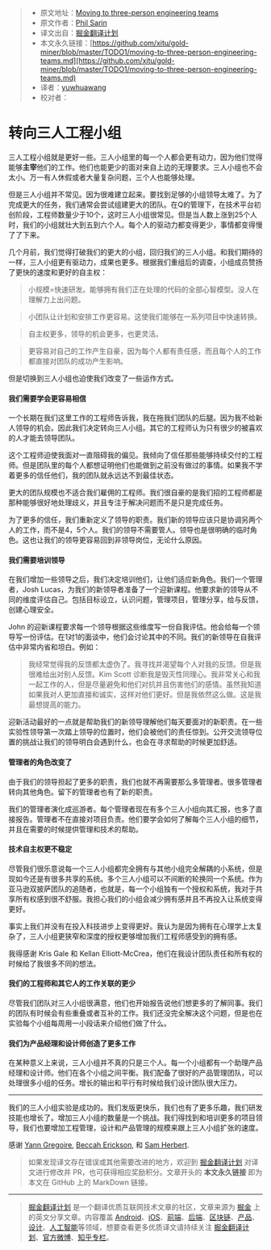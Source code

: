 > * 原文地址：[Moving to three-person engineering teams](https://medium.com/do-not-erase/moving-to-three-person-engineering-teams-bcf599670c2a)
> * 原文作者：[Phil Sarin](https://medium.com/@philsarin?source=post_header_lockup)
> * 译文出自：[掘金翻译计划](https://github.com/xitu/gold-miner)
> * 本文永久链接：[https://github.com/xitu/gold-miner/blob/master/TODO1/moving-to-three-person-engineering-teams.md](https://github.com/xitu/gold-miner/blob/master/TODO1/moving-to-three-person-engineering-teams.md)
> * 译者：[yuwhuawang](https://github.com/yuwhuawang)
> * 校对者：

# 转向三人工程小组

三人工程小组就是更好一些。三人小组里的每一个人都会更有动力，因为他们觉得能够**主宰**他们的工作。他们也能更少的面对来自上边的无理要求。三人小组也不会太小。万一有人休假或者大量复杂问题，三个人也能够处理。

但是三人小组并不常见。因为很难建立起来。要找到足够的小组领导太难了。为了完成更大的任务，我们通常会尝试组建更大的团队。在Q的管理下，在技术平台初创阶段，工程师数量少于10个，这时三人小组很常见。但是当人数上涨到25个人时，我们的小组就壮大到五到六个人。每个人的驱动力都变得更少，事情都变得慢了了下来。

几个月前，我们觉得打破我们的更大的小组，回归我们的三人小组。和我们期待的一样，三人小组更有驱动力，成果也更多。根据我们重组后的调查，小组成员赞扬了更快的速度和更好的自主权：

> 小规模=快速研发。能够拥有我们正在处理的代码的全部心智模型。没人在理解力上出问题。

> 小团队让计划和安排工作更容易。这使我们能够在一系列项目中快速转换。

> 自主权更多，领导的机会更多，也更灵活。

> 更容易对自己的工作产生自豪，因为每个人都有责任感，而且每个人的工作都直接对团队的成功产生影响。

但是切换到三人小组也迫使我们改变了一些运作方式。

#### 我们需要学会更容易相信

一个长期在我们这里工作的工程师告诉我，我在拖我们团队的后腿。因为我不给新人领导的机会。因此我们决定转向三人小组。其它的工程师认为只有很少的被喜欢的人才能去领导团队。

这个工程师迫使我面对一直阻碍我的偏见。我倾向了信任那些能够持续交付的工程师。但是团队里的每个人都想证明他们也能做到之前没有做过的事情。如果我不学着更多的信任他们，我的团队就永远达不到最佳状态。 

更大的团队规模也不适合我们雇佣的工程师。我们很自豪的是我们招的工程师都是那种能够很好地处理歧义，并且专注于解决问题而不是只是完成任务。

为了更多的信任，我们重新定义了领导的职责。我们新的领导应该只是协调另两个人的工作，而不是4，5个人。我们的领导不需要管人。领导也是很明确的临时角色。这也让我们的领导更容易回到非领导岗位，无论什么原因。

#### 我们需要培训领导

在我们增加一些领导之后，我们决定培训他们，让他们适应新角色。我们一个管理者，Josh Lucas，为我们的新领导者准备了一个迎新课程。他要求新的领导从不同的维度评估自己。包括目标设立，认识问题，管理项目，管理分享，给与反馈，创建心理安全。

John 的迎新课程要求每一个领导根据这些维度写一份自我评估。他会给每一个领导写一份评估。在1对1的面谈中，他们会讨论其中的不同。我们的新领导在自我评估中非常内省和坦白。例如：

> 我经常觉得我的反馈都太虚伪了。我寻找并渴望每个人对我的反馈。但是我很难给出对别人反馈。Kim Scott 诊断我是毁灭性同理心。我非常关心和我一起工作的人，但是尽量避免和他们对抗并且伤害他们的感情。虽然我知道如果我对人更加直接和诚实，这样对他们更好。但是我依然这么做。这是我最想提高的能力。

迎新活动最好的一点就是帮助我们的新领导理解他们每天要面对的新职责。在一些实验性领导第一次踏上领导的位置时，他们会被他们的责任惊到。公开交流领导位置的挑战让我们的领导明白会遇到什么，也会在寻求帮助的时候更加舒适。 

#### 管理者的角色改变了

由于我们的领导担起了更多的职责，我们也就不再需要那么多管理者。很多管理者转向其他角色。留下的管理者也有了新的职责。

我们的管理者演化成巡游者。每个管理者现在有多个三人小组向其汇报，也多了直接报告。管理者不在直接对项目负责。他们要学会如何了解每个三人小组的细节，并且在需要的时候提供管理和技术的帮助。

#### 技术自主权更不稳定

尽管我们很乐意说每一个三人小组都完全拥有与其他小组完全解耦的小系统，但是现如今还是有很多共享的系统。多个三人小组可以不间断的轮换同一个系统。作为亚马逊双披萨团队的追随者，也就是，每一个小组独有一个授权和系统，我对于共享所有权感到很不舒服。我担心我们的小组会减少拥有感并且不再投入让系统变得更好。

事实上我们并没有在投入科技进步上变得更好。我认为是因为拥有在心理学上太复杂了，三人小组更狭窄和深度的授权更够增加我们工程师感受到的拥有感。

我得感谢 Kris Gale 和 Kellan Elliott-McCrea，他们在我设计团队责任和所有权的时候给了我很多不同的想法。

#### 我们的工程师和其它人的工作关联的更少

尽管我们团队对三人小组很满意，他们也开始报告说他们想更多的了解同事。我们的团队有时候会有些重叠或者互补的工作。我们还没完全解决这个问题，但是也在实验每个小组每周用一小段话来介绍他们做了什么。

#### 我们为产品经理和设计师创造了更多工作

在某种意义上来说，三人小组并不真的只是三个人。每一个小组都有一个助理产品经理和设计师。他们在各个小组之间平衡。我们配备了很好的产品管理团队，可以处理很多小组的任务。增长的输出和平行有时候给我们设计团队很大压力。

* * *

我们的三人小组实验是成功的。我们发版更快乐，我们也有了更多乐趣，我们研发技能也增长了。增加三人小组的数量是一个挑战。我们得找到和培训更多的项目领导，我们也要增加工程管理，设计和产品管理的规模来跟上三人小组扩张的速度。

感谢 [Yann Gregoire](https://medium.com/@yann.gregoire?source=post_page), [Beccah Erickson](https://medium.com/@beccaherickson?source=post_page), 和 [Sam Herbert](https://medium.com/@sherb?source=post_page).

> 如果发现译文存在错误或其他需要改进的地方，欢迎到 [掘金翻译计划](https://github.com/xitu/gold-miner) 对译文进行修改并 PR，也可获得相应奖励积分。文章开头的 **本文永久链接** 即为本文在 GitHub 上的 MarkDown 链接。


---

> [掘金翻译计划](https://github.com/xitu/gold-miner) 是一个翻译优质互联网技术文章的社区，文章来源为 [掘金](https://juejin.im) 上的英文分享文章。内容覆盖 [Android](https://github.com/xitu/gold-miner#android)、[iOS](https://github.com/xitu/gold-miner#ios)、[前端](https://github.com/xitu/gold-miner#前端)、[后端](https://github.com/xitu/gold-miner#后端)、[区块链](https://github.com/xitu/gold-miner#区块链)、[产品](https://github.com/xitu/gold-miner#产品)、[设计](https://github.com/xitu/gold-miner#设计)、[人工智能](https://github.com/xitu/gold-miner#人工智能)等领域，想要查看更多优质译文请持续关注 [掘金翻译计划](https://github.com/xitu/gold-miner)、[官方微博](http://weibo.com/juejinfanyi)、[知乎专栏](https://zhuanlan.zhihu.com/juejinfanyi)。
